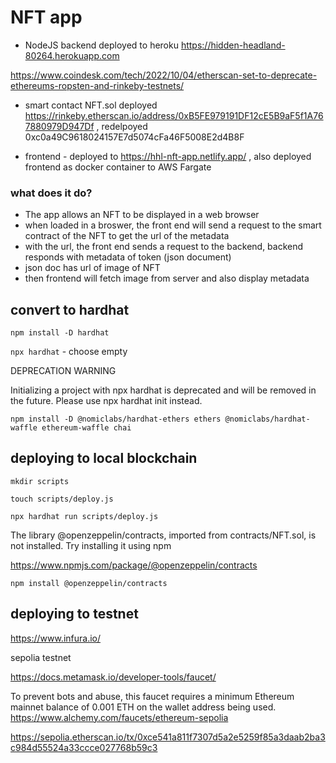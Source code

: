 # NFT app
*  NodeJS backend deployed to heroku https://hidden-headland-80264.herokuapp.com

https://www.coindesk.com/tech/2022/10/04/etherscan-set-to-deprecate-ethereums-ropsten-and-rinkeby-testnets/

* smart contact NFT.sol deployed https://rinkeby.etherscan.io/address/0xB5FE979191DF12cE5B9aF5f1A767880979D947Df , redelpoyed 
0xc0a49C9618024157E7d5074cFa46F5008E2d4B8F



* frontend - deployed to https://hhl-nft-app.netlify.app/ , also deployed frontend as docker container to AWS Fargate

### what does it do?
* The app allows an NFT to be displayed in a web browser
* when loaded in a broswer, the front end will send a request to the smart contract of the NFT to get the url of the metadata
* with the url, the front end sends a request to the backend, backend responds with metadata of token (json document)
* json doc has url of image of NFT
* then frontend will fetch image from server and also display metadata

## convert to hardhat
`npm install -D hardhat`

`npx hardhat` - choose empty

DEPRECATION WARNING

 Initializing a project with npx hardhat is deprecated and will be removed in the future.
 Please use npx hardhat init instead.

 `npm install -D @nomiclabs/hardhat-ethers ethers @nomiclabs/hardhat-waffle ethereum-waffle chai`


 ## deploying to local blockchain
 `mkdir scripts`

 `touch scripts/deploy.js`

 `npx hardhat run scripts/deploy.js`

 The library @openzeppelin/contracts, imported from contracts/NFT.sol, is not installed. Try installing it using npm

 https://www.npmjs.com/package/@openzeppelin/contracts

 `npm install @openzeppelin/contracts`



 ## deploying to testnet

 https://www.infura.io/

 sepolia testnet

 https://docs.metamask.io/developer-tools/faucet/

To prevent bots and abuse, this faucet requires a minimum Ethereum mainnet balance of 0.001 ETH on the wallet address being used.
 https://www.alchemy.com/faucets/ethereum-sepolia

 https://sepolia.etherscan.io/tx/0xce541a811f7307d5a2e5259f85a3daab2ba3c984d55524a33ccce027768b59c3



